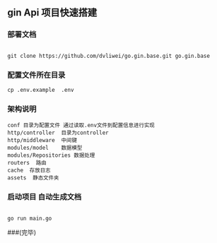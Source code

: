 ## gin Api 项目快速搭建

### 部署文档
```text

git clone https://github.com/dvliwei/go.gin.base.git go.gin.base

```

### 配置文件所在目录
```text
cp .env.example  .env

```

### 架构说明
```text
conf 目录为配置文件 通过读取.env文件到配置信息进行实现
http/controller  目录为controller 
http/middleware  中间键
modules/model    数据模型
modules/Repositories 数据处理
routers  路由
cache  存放日志
assets  静态文件夹
```

 
### 启动项目 自动生成文档
```text

go run main.go

```
###(完毕)
